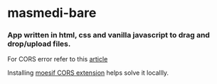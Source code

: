 # masmedi-bare

### App written in html, css and vanilla javascript to drag and drop/upload files.

For CORS error refer to this [article](https://medium.com/@dtkatz/3-ways-to-fix-the-cors-error-and-how-access-control-allow-origin-works-d97d55946d9)

Installing [moesif CORS extension](https://chrome.google.com/webstore/detail/moesif-orign-cors-changer/digfbfaphojjndkpccljibejjbppifbc?hl=en-US) helps solve it locallly.
